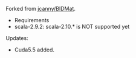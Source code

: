 Forked from [jcanny/BIDMat](https://github.com/jcanny/BIDMat).

- Requirements
 - scala-2.9.2: scala-2.10.* is NOT supported yet

Updates:
 - Cuda5.5 added.
